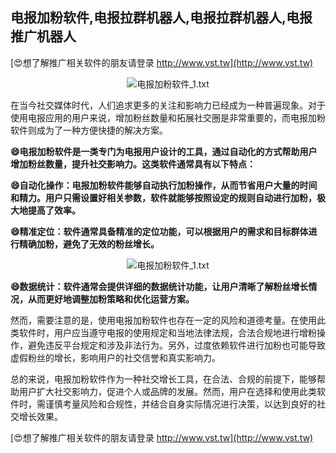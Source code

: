 ## **电报加粉软件,电报拉群机器人,电报拉群机器人,电报推广机器人**

[😍想了解推广相关软件的朋友请登录 http://www.vst.tw](http://www.vst.tw)

 <center><img src="https://vst.tw/MP4/tuiguang/png/6.png" alt="电报加粉软件_1.txt"></center>

在当今社交媒体时代，人们追求更多的关注和影响力已经成为一种普遍现象。对于使用电报应用的用户来说，增加粉丝数量和拓展社交圈是非常重要的，而电报加粉软件则成为了一种方便快捷的解决方案。

**😄电报加粉软件是一类专门为电报用户设计的工具，通过自动化的方式帮助用户增加粉丝数量，提升社交影响力。这类软件通常具有以下特点：**

**😄自动化操作：电报加粉软件能够自动执行加粉操作，从而节省用户大量的时间和精力。用户只需设置好相关参数，软件就能够按照设定的规则自动进行加粉，极大地提高了效率。**

**😄精准定位：软件通常具备精准的定位功能，可以根据用户的需求和目标群体进行精确加粉，避免了无效的粉丝增长。**

 <center><img src="https://vst.tw/MP4/tuiguang/png/7.png" alt="电报加粉软件_1.txt"></center>

**😄数据统计：软件通常会提供详细的数据统计功能，让用户清晰了解粉丝增长情况，从而更好地调整加粉策略和优化运营方案。**

然而，需要注意的是，使用电报加粉软件也存在一定的风险和道德考量。在使用此类软件时，用户应当遵守电报的使用规定和当地法律法规，合法合规地进行增粉操作，避免违反平台规定和涉及非法行为。另外，过度依赖软件进行加粉也可能导致虚假粉丝的增长，影响用户的社交信誉和真实影响力。

总的来说，电报加粉软件作为一种社交增长工具，在合法、合规的前提下，能够帮助用户扩大社交影响力，促进个人或品牌的发展。然而，用户在选择和使用此类软件时，需谨慎考量风险和合规性，并结合自身实际情况进行决策，以达到良好的社交增长效果。

[😍想了解推广相关软件的朋友请登录 http://www.vst.tw](http://www.vst.tw)



